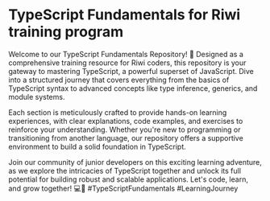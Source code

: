 # TypeScript Fundamentals for Riwi training program
Welcome to our TypeScript Fundamentals Repository! 🚀 Designed as a comprehensive training resource for Riwi coders, this repository is your gateway to mastering TypeScript, a powerful superset of JavaScript. Dive into a structured journey that covers everything from the basics of TypeScript syntax to advanced concepts like type inference, generics, and module systems.

Each section is meticulously crafted to provide hands-on learning experiences, with clear explanations, code examples, and exercises to reinforce your understanding. Whether you're new to programming or transitioning from another language, our repository offers a supportive environment to build a solid foundation in TypeScript.

Join our community of junior developers on this exciting learning adventure, as we explore the intricacies of TypeScript together and unlock its full potential for building robust and scalable applications. Let's code, learn, and grow together! 💻🌱 #TypeScriptFundamentals #LearningJourney
